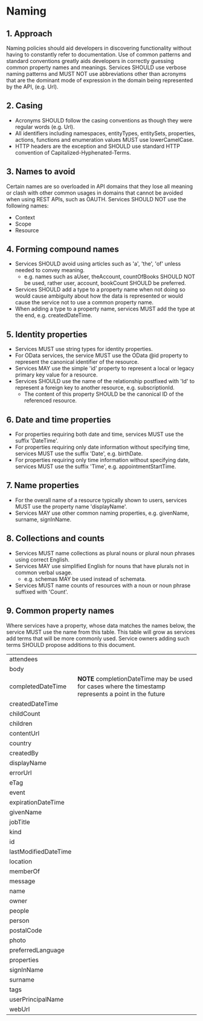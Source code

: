 # Naming

## 1. Approach

Naming policies should aid developers in discovering functionality without having to constantly refer to documentation.
Use of common patterns and standard conventions greatly aids developers in correctly guessing common property names and meanings.
Services SHOULD use verbose naming patterns and MUST NOT use abbreviations other than acronyms that are the dominant mode of expression in the domain being represented by the API, (e.g. Url).

## 2. Casing

- Acronyms SHOULD follow the casing conventions as though they were regular words (e.g. Url).
- All identifiers including namespaces, entityTypes, entitySets, properties, actions, functions and enumeration values MUST use lowerCamelCase.
- HTTP headers are the exception and SHOULD use standard HTTP convention of Capitalized-Hyphenated-Terms.

## 3. Names to avoid

Certain names are so overloaded in API domains that they lose all meaning or clash with other common usages in domains that cannot be avoided when using REST APIs, such as OAUTH.
Services SHOULD NOT use the following names:

- Context
- Scope
- Resource

## 4. Forming compound names

- Services SHOULD avoid using articles such as 'a', 'the', 'of' unless needed to convey meaning.
  - e.g. names such as aUser, theAccount, countOfBooks SHOULD NOT be used, rather user, account, bookCount SHOULD be preferred.
- Services SHOULD add a type to a property name when not doing so would cause ambiguity about how the data is represented or would cause the service not to use a common property name.
- When adding a type to a property name, services MUST add the type at the end, e.g. createdDateTime.

## 5. Identity properties

- Services MUST use string types for identity properties.
- For OData services, the service MUST use the OData @id property to represent the canonical identifier of the resource.
- Services MAY use the simple 'id' property to represent a local or legacy primary key value for a resource.
- Services SHOULD use the name of the relationship postfixed with 'Id' to represent a foreign key to another resource, e.g. subscriptionId.
  - The content of this property SHOULD be the canonical ID of the referenced resource.

## 6. Date and time properties

- For properties requiring both date and time, services MUST use the suffix 'DateTime'.
- For properties requiring only date information without specifying time, services MUST use the suffix 'Date', e.g. birthDate.
- For properties requiring only time information without specifying date, services MUST use the suffix 'Time', e.g. appointmentStartTime.

## 7. Name properties

- For the overall name of a resource typically shown to users, services MUST use the property name 'displayName'.
- Services MAY use other common naming properties, e.g. givenName, surname, signInName.

## 8. Collections and counts

- Services MUST name collections as plural nouns or plural noun phrases using correct English.
- Services MAY use simplified English for nouns that have plurals not in common verbal usage.
  - e.g. schemas MAY be used instead of schemata.
- Services MUST name counts of resources with a noun or noun phrase suffixed with 'Count'.

## 9. Common property names

Where services have a property, whose data matches the names below, the service MUST use the name from this table.
This table will grow as services add terms that will be more commonly used.
Service owners adding such terms SHOULD propose additions to this document.

|                     |   |
|-------------------- | - |
 attendees            |
 body                 |
 completedDateTime    | **NOTE** completionDateTime may be used for cases where the timestamp represents a point in the future |
 createdDateTime      |
 childCount           |
 children             |
 contentUrl           |
 country              |
 createdBy            |
 displayName          |
 errorUrl             |
 eTag                 |
 event                |
 expirationDateTime   |
 givenName            |
 jobTitle             |
 kind                 |
 id                   |
 lastModifiedDateTime |
 location             |
 memberOf             |
 message              |
 name                 |
 owner                |
 people               |
 person               |
 postalCode           |
 photo                |
 preferredLanguage    |
 properties           |
 signInName           |
 surname              |
 tags                 |
 userPrincipalName    |
 webUrl               |
